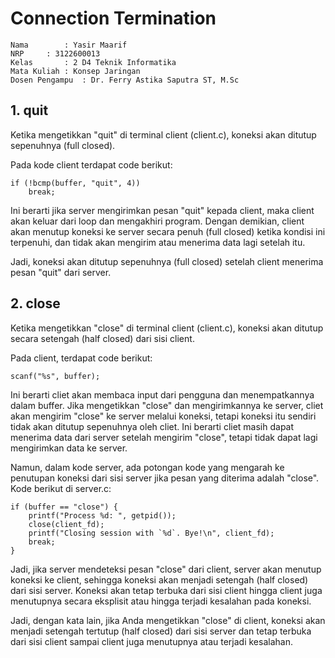 # Connection Termination

    Nama		: Yasir Maarif
    NRP		: 3122600013
    Kelas		: 2 D4 Teknik Informatika
    Mata Kuliah	: Konsep Jaringan
    Dosen Pengampu	: Dr. Ferry Astika Saputra ST, M.Sc

## 1. quit

Ketika mengetikkan "quit" di terminal client (client.c), koneksi akan ditutup sepenuhnya (full closed).

Pada kode client terdapat code berikut:

```
if (!bcmp(buffer, "quit", 4))
    break;
```

Ini berarti jika server mengirimkan pesan "quit" kepada client, maka client akan keluar dari loop dan mengakhiri program. Dengan demikian, client akan menutup koneksi ke server secara penuh (full closed) ketika kondisi ini terpenuhi, dan tidak akan mengirim atau menerima data lagi setelah itu.

Jadi, koneksi akan ditutup sepenuhnya (full closed) setelah client menerima pesan "quit" dari server.

## 2. close

Ketika mengetikkan "close" di terminal client (client.c), koneksi akan ditutup secara setengah (half closed) dari sisi client.

Pada client, terdapat code berikut:

```
scanf("%s", buffer);
```

Ini berarti cliet akan membaca input dari pengguna dan menempatkannya dalam buffer. Jika mengetikkan "close" dan mengirimkannya ke server, cliet akan mengirim "close" ke server melalui koneksi, tetapi koneksi itu sendiri tidak akan ditutup sepenuhnya oleh cliet. Ini berarti cliet masih dapat menerima data dari server setelah mengirim "close", tetapi tidak dapat lagi mengirimkan data ke server.

Namun, dalam kode server, ada potongan kode yang mengarah ke penutupan koneksi dari sisi server jika pesan yang diterima adalah "close". Kode berikut di server.c:

```
if (buffer == "close") {
    printf("Process %d: ", getpid());
    close(client_fd);
    printf("Closing session with `%d`. Bye!\n", client_fd);
    break;
}
```

Jadi, jika server mendeteksi pesan "close" dari client, server akan menutup koneksi ke client, sehingga koneksi akan menjadi setengah (half closed) dari sisi server. Koneksi akan tetap terbuka dari sisi client hingga client juga menutupnya secara eksplisit atau hingga terjadi kesalahan pada koneksi.

Jadi, dengan kata lain, jika Anda mengetikkan "close" di client, koneksi akan menjadi setengah tertutup (half closed) dari sisi server dan tetap terbuka dari sisi client sampai client juga menutupnya atau terjadi kesalahan.
